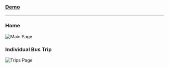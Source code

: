 ### [Demo](https://transit.maharsh.net) 

---

### Home
![Main Page](https://user-images.githubusercontent.com/4590693/28977239-711f8ade-78fe-11e7-90f3-a78e2fb67618.png)

### Individual Bus Trip
![Trips Page](https://user-images.githubusercontent.com/4590693/28977240-7120ea8c-78fe-11e7-91f0-018f64b4f4f1.png)
